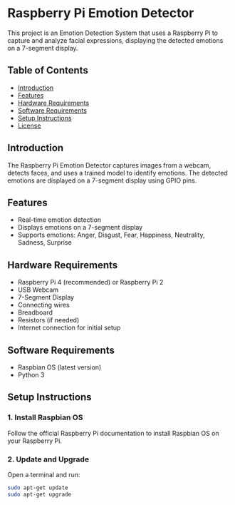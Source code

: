# Raspberry Pi Emotion Detector

This project is an Emotion Detection System that uses a Raspberry Pi to capture and analyze facial expressions, displaying the detected emotions on a 7-segment display.

## Table of Contents

- [Introduction](#introduction)
- [Features](#features)
- [Hardware Requirements](#hardware-requirements)
- [Software Requirements](#software-requirements)
- [Setup Instructions](#setup-instructions)
- [License](#license)

## Introduction

The Raspberry Pi Emotion Detector captures images from a webcam, detects faces, and uses a trained model to identify emotions. The detected emotions are displayed on a 7-segment display using GPIO pins.

## Features

- Real-time emotion detection
- Displays emotions on a 7-segment display
- Supports emotions: Anger, Disgust, Fear, Happiness, Neutrality, Sadness, Surprise

## Hardware Requirements

- Raspberry Pi 4 (recommended) or Raspberry Pi 2
- USB Webcam
- 7-Segment Display
- Connecting wires
- Breadboard
- Resistors (if needed)
- Internet connection for initial setup

## Software Requirements

- Raspbian OS (latest version)
- Python 3


## Setup Instructions

### 1. Install Raspbian OS

Follow the official Raspberry Pi documentation to install Raspbian OS on your Raspberry Pi.

### 2. Update and Upgrade

Open a terminal and run:

```sh
sudo apt-get update
sudo apt-get upgrade
